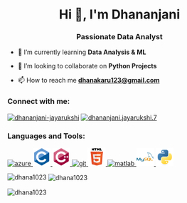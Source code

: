 <h1 align="center">Hi 👋, I'm Dhananjani</h1>
<h3 align="center">Passionate Data Analyst</h3>

- 🌱 I’m currently learning **Data Analysis & ML**

- 👯 I’m looking to collaborate on **Python Projects**

- 📫 How to reach me **dhanakaru123@gmail.com**

<h3 align="left">Connect with me:</h3>
<p align="left">
<a href="https://linkedin.com/in/dhananjani-jayarukshi" target="blank"><img align="center" src="https://raw.githubusercontent.com/rahuldkjain/github-profile-readme-generator/master/src/images/icons/Social/linked-in-alt.svg" alt="dhananjani-jayarukshi" height="30" width="40" /></a>
<a href="https://fb.com/dhananjani.jayarukshi.7" target="blank"><img align="center" src="https://raw.githubusercontent.com/rahuldkjain/github-profile-readme-generator/master/src/images/icons/Social/facebook.svg" alt="dhananjani.jayarukshi.7" height="30" width="40" /></a>
</p>

<h3 align="left">Languages and Tools:</h3>
<p align="left"> <a href="https://azure.microsoft.com/en-in/" target="_blank"> <img src="https://www.vectorlogo.zone/logos/microsoft_azure/microsoft_azure-icon.svg" alt="azure" width="40" height="40"/> </a> <a href="https://www.cprogramming.com/" target="_blank"> <img src="https://raw.githubusercontent.com/devicons/devicon/master/icons/c/c-original.svg" alt="c" width="40" height="40"/> </a> <a href="https://www.w3schools.com/cpp/" target="_blank"> <img src="https://raw.githubusercontent.com/devicons/devicon/master/icons/cplusplus/cplusplus-original.svg" alt="cplusplus" width="40" height="40"/> </a> <a href="https://git-scm.com/" target="_blank"> <img src="https://www.vectorlogo.zone/logos/git-scm/git-scm-icon.svg" alt="git" width="40" height="40"/> </a> <a href="https://www.w3.org/html/" target="_blank"> <img src="https://raw.githubusercontent.com/devicons/devicon/master/icons/html5/html5-original-wordmark.svg" alt="html5" width="40" height="40"/> </a> <a href="https://www.mathworks.com/" target="_blank"> <img src="https://upload.wikimedia.org/wikipedia/commons/2/21/Matlab_Logo.png" alt="matlab" width="40" height="40"/> </a> <a href="https://www.mysql.com/" target="_blank"> <img src="https://raw.githubusercontent.com/devicons/devicon/master/icons/mysql/mysql-original-wordmark.svg" alt="mysql" width="40" height="40"/> </a> <a href="https://www.python.org" target="_blank"> <img src="https://raw.githubusercontent.com/devicons/devicon/master/icons/python/python-original.svg" alt="python" width="40" height="40"/> </a> </p>

<p><img align="left" src="https://github-readme-stats.vercel.app/api/top-langs?username=dhana1023&show_icons=true&locale=en&layout=compact" alt="dhana1023" /></p>

<p>&nbsp;<img align="center" src="https://github-readme-stats.vercel.app/api?username=dhana1023&show_icons=true&locale=en" alt="dhana1023" /></p>

<p><img align="center" src="https://github-readme-streak-stats.herokuapp.com/?user=dhana1023&" alt="dhana1023" /></p>

